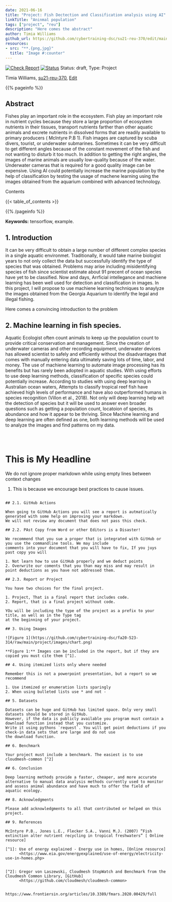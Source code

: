 ```yaml
---
date: 2021-06-16
title: "Project: Fish Dectection and Classification analysis using AI"
linkTitle: "Aninmal population"
tags: ["project", "reu"]
description: "Here comes the abstract"
author: Timia Williams
github_url: https://github.com/cybertraining-dsc/su21-reu-370/edit/main/project/index.md
resources:
- src: "**.{png,jpg}"
  title: "Image #:counter"
---
```


[![Check Report](https://github.com/cybertraining-dsc/su21-reu-370/workflows/Check%20Report/badge.svg)](https://github.com/cybertraining-dsc/su21-reu-370/actions)
[![Status](https://github.com/cybertraining-dsc/su21-reu-370/workflows/Status/badge.svg)](https://github.com/cybertraining-dsc/su21-reu-370/actions)
Status: draft, Type: Project


Timia Williams, [su21-reu-370](https://github.com/cybertraining-dsc/su21-reu-370), [Edit](https://github.com/cybertraining-dsc/su21-reu-370/blob/main/project/index.md)

{{% pageinfo %}}

## Abstract
Fishes play an important role in the ecosystem.  Fish play an important role in nutrient cycles because they store a large proportion of ecosystem nutrients in their tissues, transport nutrients farther than other aquatic animals and excrete nutrients in dissolved forms that are readily available to primary producers ( McIntyre P.B 1). Fish images are captured by scuba divers, tourist, or underwater submarines. Sometimes it can be very difficult to get different angles because of the constant movement of the fish and not wanting to disturb it too much. In addition to getting the right angles, the images of marine animals are usually low-quality because of the water. Underwater cameras that is required for a good quality image can be expensive. Using AI could potentially increase the marine population by the help of classification by testing the usage of machene learning using the images obtained from the aquarium combined with advanced technology.   

Contents

{{< table_of_contents >}}

{{% /pageinfo %}}

**Keywords:** tensorflow, example. 

## 1. Introduction
It can be very difficult to obtain a large number of different complex species in a single aquatic environmet. Traditionally, it would take marine biologist years to not only collect the data but successfully identify the type of species that was obtained. Problems may arise including misidentifying species of fish since scientist estimate about 91 precent of ocean species have yet to be classified. Now and days, Arrficial intellegance and machiene learning has been well used for detection and classification in images. In this project, I will propose to use machiene learning techniques to anaylyze the images obtained from the Georgia Aquarium to identify the legal and illegal fishing.  


Here comes a convincing introduction to the problem

## 2. Machine learning in fish species. 
Aquatic Ecologist often count animals to keep up the population count to provide critical conservation and management. Since the creation of underwater cameras and other recording equipment, underwater devices has allowed scientist to safely and efficiently without the disadvantages that comes with manually entering data ultimately saving lots of time, labor, and money. The use of machiene learning to automate image processing has its benefits but has rarely been adopted in aquatic studies. With using efforts to use deep learning methods, classification of specific species could potentially increase. According to studies with using deep learning in Australian ocean waters,  Attempts to classify tropical reef fish have achieved high levels of performance and have also outperformed humans in species recognition (Villon et al., 2018). Not only will deep learning help wit the detection of species but it will be used to answer even broader questions such as getting a population count, locatoion of species, its abundance and how it appear to be thriving. Since Machine learning and deep learning are often defined as one, both learning methods will be used to analyze the images and find patterns on my data.      
```

 

```
# This is My Headline

We do not ignore proper markdown while using empty lines between context changes

1. This is because we encourage best practices to cause issues.
```

## 2.1. GitHub Actions

When going to GitHub Actions you will see a report is autmatically generated with some help on improving your markdown. 
We will not review any document that does not pass this check.

## 2.2. PAst Copy from Word or other Editors is a Disaster!

We recommend that you sue a proper that is integrated with GitHub or you use the commandline tools. We may include 
comments into your document that you will have to fix, If you juys past copy you will 

1. Not learn how to use GitHub properly and we deduct points
2. Overwrite our coments that you than may miss and may result in point deductions as you have not addressed them.

## 2.3. Report or Project

You have two choices for the final project. 

1. Project, That is a final report that includes code.
2. Report, that is a final project without code.
   
YOu will be including the type of the project as a prefix to your title, as well as in the Type tag
at the beginning of your project.

## 3. Using Images

![Figure 1](https://github.com/cybertraining-dsc/fa20-523-314/raw/main/project/images/chart.png)

**Figure 1:** Images can be included in the report, but if they are copied you must cite them [^1].

## 4. Using itemized lists only where needed

Remember this is not a powerpoint presentation, but a report so we recommend

1. Use itemized or enumeration lists sparingly
2. When using bulleted lists use * and not - 
   
## 5. Datasets

Datasets can be huge and GitHub has limited space. Only very small datasets should be stored in GitHub.
However, if the data is publicly available you program must contain a download function instead that you customize.
Write it using pythons `request`. You will get point deductions if you check-in data sets that are large and do not use
the download function.

## 6. Benchmark

Your project must include a benchmark. The easiest is to use cloudmesh-common [^2]
 
## 6. Conclusion

Deep learning methods provide a faster, cheaper, and more accurate alternative to manual data analysis methods currently used to monitor and assess animal abundance and have much to offer the field of aquatic ecology.

## 8. Acknowledgments

Please add acknowledgments to all that contributed or helped on this project.  

## 9. References

McIntyre P.B., Jones L.E., Flecker S.A., Vanni M.J. (2007) “Fish extinction alter nutrient recycling in tropical freshwaters” [ Online resource]

[^1]: Use of energy explained - Energy use in homes, [Online resource] 
      <https://www.eia.gov/energyexplained/use-of-energy/electricity-use-in-homes.php>


[^2]: Gregor von Laszewski, Cloudmesh StopWatch and Benchmark from the Cloudmesh Common Library, [GitHub] 
      <https://github.com/cloudmesh/cloudmesh-common>
      
      https://www.frontiersin.org/articles/10.3389/fmars.2020.00429/full

